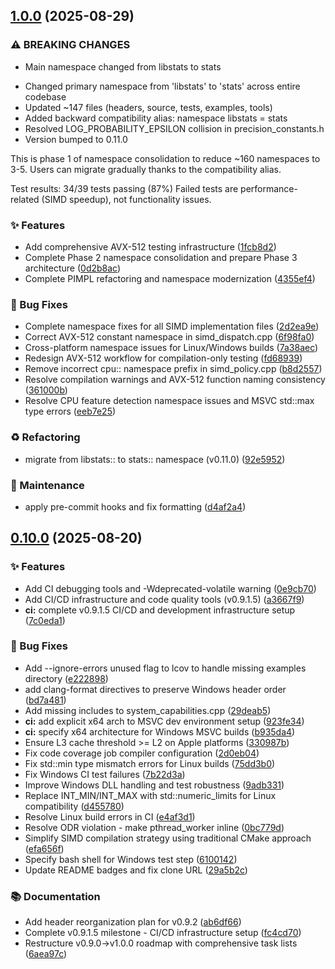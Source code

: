 ## [1.0.0](https://github.com/OldCrow/libstats/compare/v0.10.0...v1.0.0) (2025-08-29)

### ⚠ BREAKING CHANGES

* Main namespace changed from libstats to stats

- Changed primary namespace from 'libstats' to 'stats' across entire codebase
- Updated ~147 files (headers, source, tests, examples, tools)
- Added backward compatibility alias: namespace libstats = stats
- Resolved LOG_PROBABILITY_EPSILON collision in precision_constants.h
- Version bumped to 0.11.0

This is phase 1 of namespace consolidation to reduce ~160 namespaces to 3-5.
Users can migrate gradually thanks to the compatibility alias.

Test results: 34/39 tests passing (87%)
Failed tests are performance-related (SIMD speedup), not functionality issues.

### ✨ Features

* Add comprehensive AVX-512 testing infrastructure ([1fcb8d2](https://github.com/OldCrow/libstats/commit/1fcb8d28bae3df2f92941c3bd76ba126d317f98d))
* Complete Phase 2 namespace consolidation and prepare Phase 3 architecture ([0d2b8ac](https://github.com/OldCrow/libstats/commit/0d2b8ac019153b578e2e4d4173d33a29e5b4032c))
* Complete PIMPL refactoring and namespace modernization ([4355ef4](https://github.com/OldCrow/libstats/commit/4355ef42e86b9d4571e143112ba4853eae56fdf7))

### 🐛 Bug Fixes

* Complete namespace fixes for all SIMD implementation files ([2d2ea9e](https://github.com/OldCrow/libstats/commit/2d2ea9e716e3b50e0586798af825d8848a061450))
* Correct AVX-512 constant namespace in simd_dispatch.cpp ([6f98fa0](https://github.com/OldCrow/libstats/commit/6f98fa036cbe375a238dab5457fd65372318dfb6))
* Cross-platform namespace issues for Linux/Windows builds ([7a38aec](https://github.com/OldCrow/libstats/commit/7a38aec2b19a273aca6db8e9e56adf621aa3107c))
* Redesign AVX-512 workflow for compilation-only testing ([fd68939](https://github.com/OldCrow/libstats/commit/fd68939953cfe0e240db91de23e273e01f0dfb44))
* Remove incorrect cpu:: namespace prefix in simd_policy.cpp ([b8d2557](https://github.com/OldCrow/libstats/commit/b8d2557e9a29047d87db191e7f42af28776a5e33))
* Resolve compilation warnings and AVX-512 function naming consistency ([361000b](https://github.com/OldCrow/libstats/commit/361000b6b8c9bf35f23dc6902087c107914e0e5e))
* Resolve CPU feature detection namespace issues and MSVC std::max type errors ([eeb7e25](https://github.com/OldCrow/libstats/commit/eeb7e25c8dfcddd537ba9c29cc579817bcfff477))

### ♻️ Refactoring

* migrate from libstats:: to stats:: namespace (v0.11.0) ([92e5952](https://github.com/OldCrow/libstats/commit/92e595279bfd64248475964c64081f3aca2b70e6))

### 🔧 Maintenance

* apply pre-commit hooks and fix formatting ([d4af2a4](https://github.com/OldCrow/libstats/commit/d4af2a4d1166dc7c622e1655fa5d571985f653d8))

## [0.10.0](https://github.com/OldCrow/libstats/compare/v0.9.1...v0.10.0) (2025-08-20)

### ✨ Features

* Add CI debugging tools and -Wdeprecated-volatile warning ([0e9cb70](https://github.com/OldCrow/libstats/commit/0e9cb70beec18dd6a1056785d9b369c1b0df9cb9))
* Add CI/CD infrastructure and code quality tools (v0.9.1.5) ([a3667f9](https://github.com/OldCrow/libstats/commit/a3667f9dc7cd20ac8dae4b1cbffd3fda7a25865b))
* **ci:** complete v0.9.1.5 CI/CD and development infrastructure setup ([7c0eda1](https://github.com/OldCrow/libstats/commit/7c0eda1406950ec7db9c212eef87859cc80bf065))

### 🐛 Bug Fixes

* Add --ignore-errors unused flag to lcov to handle missing examples directory ([e222898](https://github.com/OldCrow/libstats/commit/e222898f04bf3d2f17da0e7850d1acebbde42649))
* add clang-format directives to preserve Windows header order ([bd7a481](https://github.com/OldCrow/libstats/commit/bd7a4810d39f4bfd09c5d4e3f4edffb6cbda4f3d))
* Add missing includes to system_capabilities.cpp ([29deab5](https://github.com/OldCrow/libstats/commit/29deab517a1964e14848f12a6a2b728f6c883f21))
* **ci:** add explicit x64 arch to MSVC dev environment setup ([923fe34](https://github.com/OldCrow/libstats/commit/923fe3462b2a99f88340329c0444dd650e7196e8))
* **ci:** specify x64 architecture for Windows MSVC builds ([b935da4](https://github.com/OldCrow/libstats/commit/b935da463f6b1fdcca84c8124bca55f9787b55ca))
* Ensure L3 cache threshold >= L2 on Apple platforms ([330987b](https://github.com/OldCrow/libstats/commit/330987b57f9279f75b61c759bcdea114be9a06d6))
* Fix code coverage job compiler configuration ([2d0eb04](https://github.com/OldCrow/libstats/commit/2d0eb04bf569a3d94b66cdf45c7a8bd9ca94e203))
* Fix std::min type mismatch errors for Linux builds ([75dd3b0](https://github.com/OldCrow/libstats/commit/75dd3b0db81379c0b735677cb097c26e33b32c09))
* Fix Windows CI test failures ([7b22d3a](https://github.com/OldCrow/libstats/commit/7b22d3acf19d577c0969d56c8e7fd734692253d5))
* Improve Windows DLL handling and test robustness ([9adb331](https://github.com/OldCrow/libstats/commit/9adb33137b14d8af0d965f662df54a2d3cd65ecf))
* Replace INT_MIN/INT_MAX with std::numeric_limits for Linux compatibility ([d455780](https://github.com/OldCrow/libstats/commit/d455780142c9429b7f2a1b73e395dffbfcf7fe7c))
* Resolve Linux build errors in CI ([e4af3d1](https://github.com/OldCrow/libstats/commit/e4af3d12caab7a836e61a55c4ac2844702d22299))
* Resolve ODR violation - make pthread_worker inline ([0bc779d](https://github.com/OldCrow/libstats/commit/0bc779d3fceac86552497eab16624ce406522d62))
* Simplify SIMD compilation strategy using traditional CMake approach ([efa656f](https://github.com/OldCrow/libstats/commit/efa656f2e4f5865e6805438abdfe587ad02ebec8))
* Specify bash shell for Windows test step ([6100142](https://github.com/OldCrow/libstats/commit/610014295c3e8b92f8566acc67c24c5d0f152b1b))
* Update README badges and fix clone URL ([29a5b2c](https://github.com/OldCrow/libstats/commit/29a5b2c232b49a206157e087c29ca94ea57ba978))

### 📚 Documentation

* Add header reorganization plan for v0.9.2 ([ab6df66](https://github.com/OldCrow/libstats/commit/ab6df66b88863e3cc438d07b89579a5b6ac37e59))
* Complete v0.9.1.5 milestone - CI/CD infrastructure setup ([fc4cd70](https://github.com/OldCrow/libstats/commit/fc4cd704fd03ddfe59bfaa56741e111a8fac94ff))
* Restructure v0.9.0→v1.0.0 roadmap with comprehensive task lists ([6aea97c](https://github.com/OldCrow/libstats/commit/6aea97c24fb991445edd430c7d2d1d6023ff5a69))
